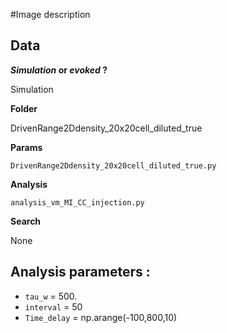 #Image description

## Data
**_Simulation_ or _evoked_ ?**

Simulation

**Folder**

DrivenRange2Ddensity_20x20cell_diluted_true

**Params**

`DrivenRange2Ddensity_20x20cell_diluted_true.py`

**Analysis**

`analysis_vm_MI_CC_injection.py`

**Search**

None

## Analysis parameters :

- `tau_w` = 500.
- `interval` = 50
- `Time_delay` = np.arange(-100,800,10)
